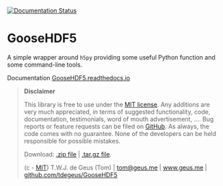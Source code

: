 [![Documentation Status](https://readthedocs.org/projects/goosehdf5/badge/?version=latest)](http://goosehdf5.readthedocs.io/en/latest/?badge=latest)

# GooseHDF5

A simple wrapper around `h5py` providing some useful Python function and some command-line tools.

Documentation [GooseHDF5.readthedocs.io](http://GooseHDF5.readthedocs.io)

>   **Disclaimer**
>   
>   This library is free to use under the [MIT license](https://github.com/tdegeus/GooseHDF5/blob/master/LICENSE). Any additions are very much appreciated, in terms of suggested functionality, code, documentation, testimonials, word of mouth advertisement, .... Bug reports or feature requests can be filed on [GitHub](https://github.com/tdegeus/GooseHDF5). As always, the code comes with no guarantee. None of the developers can be held responsible for possible mistakes.
>   
>   Download: [.zip file](https://github.com/tdegeus/GooseHDF5/zipball/master) | [.tar.gz file](https://github.com/tdegeus/GooseHDF5/tarball/master).
>   
>   (c - [MIT](https://github.com/tdegeus/GooseHDF5/blob/master/LICENSE)) T.W.J. de Geus (Tom) | tom@geus.me | www.geus.me | [github.com/tdegeus/GooseHDF5](https://github.com/tdegeus/GooseHDF5)

